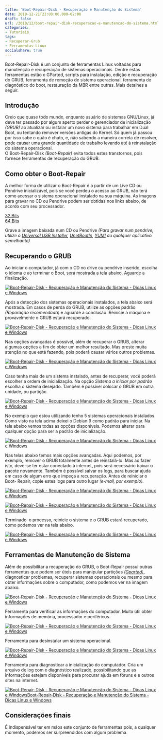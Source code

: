 ```yaml
---
title: 'Boot-Repair-Disk - Recuperação e Manutenção do Sistema'
date: 2018-12-21T23:00:00.000-02:00
draft: false
url: /2018/12/boot-repair-disk-recuperacao-e-manutencao-do-sistema.html
categories:
- Tutoriais
tags: 
- Recuperar-Grub
- Ferramentas-Linux
socialshare: true
---
```


Boot-Repair-Disk é um conjunto de ferramentas Linux voltadas para manutenção e recuperação de sistemas operacionais. Dentre estas ferramentas estão o GParted, scripts para instalação, edição e recuperação do GRUB, ferramenta de remoção de sistema operacional, ferramenta de diagnóstico do boot, restauração da MBR entre outras. Mais detalhes a seguir.

<!--more-->
  

## Introdução

Creio que quase todo mundo, enquanto usuário de sistemas GNU/Linux, já deve ter passado por algum aperto perder o gerenciador de inicialização _(GRUB)_ ao atualizar ou instalar um novo sistema para trabalhar em Dual Boot, ou tentando remover versões antigas do Kernel. Só quem já passou por isso sabe o quão é chato, e, não sabendo a maneira correta de resolver, pode causar uma grande quantidade de trabalho levando até à reinstalação do sistema operacional.  
O Boot-Repair-Disk _(Boot-Repair)_ evita todos estes transtornos, pois fornece ferramentas de recuperação do GRUB.

  

## Como obter o Boot-Repair

A melhor forma de utilizar o Boot-Repair é a partir de um Live CD ou Pendrive inicializável, pois se você perdeu o acesso ao GRUB, não terá como acessar o sistema operacional instalado na sua máquina. As imagens para gravar no CD ou Pendrive podem ser obtidas nos links abaixo, de acordo com seu processador.  
  
[32 Bits](https://sourceforge.net/projects/boot-repair-cd/files/boot-repair-disk-32bit.iso/download)  
[64 Bits](https://sourceforge.net/projects/boot-repair-cd/files/boot-repair-disk-64bit.iso/download)  
  
Grave a imagem baixada num CD ou Pendrive _(Para gravar num pendrive, utilize o [Universal USB Installer](https://www.pendrivelinux.com/universal-usb-installer-easy-as-1-2-3/), [UnetBootIn](https://unetbootin.github.io/), [YUMI](https://info.wsouza.com.br/2015/01/criar-um-pendrive-multiboot-linux.html) ou qualquer aplicativo semelhante)_

  

## Recuperando o GRUB

Ao iniciar o computador, já com o CD no drive ou pendrive inserido, escolha o idioma e ao terminar o Boot, será mostrada a tela abaixo. Aguarde a finalização.  
  

[![Boot-Repair-Disk - Recuperação e Manutenção do Sistema - Dicas Linux e Windows](https://1.bp.blogspot.com/-6Rb9xCaowqw/XBw-VPK5r7I/AAAAAAAAJ40/QPHrSr40jTsyQH9OUwFKhjFH0CDJenC1QCLcBGAs/s1600/01.png "Boot-Repair-Disk - Recuperação e Manutenção do Sistema - Dicas Linux e Windows")](https://1.bp.blogspot.com/-6Rb9xCaowqw/XBw-VPK5r7I/AAAAAAAAJ40/QPHrSr40jTsyQH9OUwFKhjFH0CDJenC1QCLcBGAs/s1600/01.png)

  
Após a detecção dos sistemas operacionais instalados, a tela abaixo será mostrada. Em casos de perda do GRUB, utilize as opções padrão _(Reparação recomendada)_ e aguarde a conclusão. Reinicie a máquina e provavelmente o GRUB estará recuperado.  
  

[![Boot-Repair-Disk - Recuperação e Manutenção do Sistema - Dicas Linux e Windows](https://1.bp.blogspot.com/-BCGU-FYl5RI/XBw-VAVSFsI/AAAAAAAAJ4s/UdJlF4DjVPsagPQhOXWcXLqu0crTeAAvQCLcBGAs/s1600/02.png "Boot-Repair-Disk - Recuperação e Manutenção do Sistema - Dicas Linux e Windows")](https://1.bp.blogspot.com/-BCGU-FYl5RI/XBw-VAVSFsI/AAAAAAAAJ4s/UdJlF4DjVPsagPQhOXWcXLqu0crTeAAvQCLcBGAs/s1600/02.png)

  
Nas opções avançadas é possível, além de recuperar o GRUB, alterar algumas opções a fim de obter um melhor resultado. Mas preste muita atenção no que está fazendo, pois poderá causar vários outros problemas.  
  

[![Boot-Repair-Disk - Recuperação e Manutenção do Sistema - Dicas Linux e Windows](https://3.bp.blogspot.com/-sRmkMZg_MP4/XBw-VA6WOcI/AAAAAAAAJ4w/S7US6vTibHAy8pvGr-DNlIOZoG_DqBLwgCLcBGAs/s1600/03.png "Boot-Repair-Disk - Recuperação e Manutenção do Sistema - Dicas Linux e WindowsBoot-Repair-Disk - Recuperação e Manutenção do Sistema - Dicas Linux e Windows")](https://3.bp.blogspot.com/-sRmkMZg_MP4/XBw-VA6WOcI/AAAAAAAAJ4w/S7US6vTibHAy8pvGr-DNlIOZoG_DqBLwgCLcBGAs/s1600/03.png)

  
Caso tenha mais de um sistema instalado, antes de recuperar, você poderá escolher a ordem de inicialização. Na opção _Sistema a iniciar por padrão_ escolha o sistema desejado. Também é possível colocar o GRUB em outra unidade, ou partição.  
  

[![Boot-Repair-Disk - Recuperação e Manutenção do Sistema - Dicas Linux e Windows](https://3.bp.blogspot.com/-nR1sLr4GFUY/XBw-VpzrDpI/AAAAAAAAJ44/HJHewpMv1Q0XkWHUUn-vTE9BNlFNKsWSwCLcBGAs/s1600/04.png "Boot-Repair-Disk - Recuperação e Manutenção do Sistema - Dicas Linux e Windows")](https://3.bp.blogspot.com/-nR1sLr4GFUY/XBw-VpzrDpI/AAAAAAAAJ44/HJHewpMv1Q0XkWHUUn-vTE9BNlFNKsWSwCLcBGAs/s1600/04.png)

  
No exemplo que estou utilizando tenho 5 sistemas operacionais instalados. Como visto na tela acima deixei o Debian 9 como padrão para iniciar. Na tela abaixo vemos todas as opções disponíveis. Podemos alterar para qualquer opção para ser a padrão de inicialização.  
  

[![Boot-Repair-Disk - Recuperação e Manutenção do Sistema - Dicas Linux e Windows](https://1.bp.blogspot.com/-e2Jjo2eTeIo/XBw-VzzSMWI/AAAAAAAAJ5A/AIbFMLmSxN4nDw7qQrsYwo7TL_8mfXmZQCLcBGAs/s1600/05.png "Boot-Repair-Disk - Recuperação e Manutenção do Sistema - Dicas Linux e Windows")](https://1.bp.blogspot.com/-e2Jjo2eTeIo/XBw-VzzSMWI/AAAAAAAAJ5A/AIbFMLmSxN4nDw7qQrsYwo7TL_8mfXmZQCLcBGAs/s1600/05.png)

  
Nas telas abaixo temos mais opções avançadas. Aqui podemos, por exemplo, remover o GRUB totalmente antes de reinstalá-lo. Mas ao fazer isto, deve-se ter estar conectado à internet, pois será necessário baixar o pacote novamente. Também é possível salvar os logs, para buscar ajuda em caso de algum erro que impeça a recuperação. Antes de reiniciar o Boot- Repair, copie estes logs para outro lugar _(e-mail, por exemplo)._  
  

[![Boot-Repair-Disk - Recuperação e Manutenção do Sistema - Dicas Linux e Windows](https://4.bp.blogspot.com/-vLjGUEd1fsM/XBw-V-Di4LI/AAAAAAAAJ48/uR6zSvYG49QUCZEpt7sVFReOhmq78peYgCLcBGAs/s1600/06.png "Boot-Repair-Disk - Recuperação e Manutenção do Sistema - Dicas Linux e Windows")](https://4.bp.blogspot.com/-vLjGUEd1fsM/XBw-V-Di4LI/AAAAAAAAJ48/uR6zSvYG49QUCZEpt7sVFReOhmq78peYgCLcBGAs/s1600/06.png)

  

[![Boot-Repair-Disk - Recuperação e Manutenção do Sistema - Dicas Linux e Windows](https://1.bp.blogspot.com/-wVDSXVcuSI4/XBw-WOowu2I/AAAAAAAAJ5E/w9APj50lLZ0Sjhj0q1UjIyY_1172OD0_wCLcBGAs/s1600/07.png "Boot-Repair-Disk - Recuperação e Manutenção do Sistema - Dicas Linux e Windows")](https://1.bp.blogspot.com/-wVDSXVcuSI4/XBw-WOowu2I/AAAAAAAAJ5E/w9APj50lLZ0Sjhj0q1UjIyY_1172OD0_wCLcBGAs/s1600/07.png)

  
Terminado  o processo, reinicie o sistema e o GRUB estará recuperado, como podemos ver na tela abaixo.  
  

[![Boot-Repair-Disk - Recuperação e Manutenção do Sistema - Dicas Linux e Windows](https://3.bp.blogspot.com/-9U-9glaQ_4g/XBw-WeKOnjI/AAAAAAAAJ5I/iGeNIlxt9wcliqZG-2oANK-L13hzZ1X_wCLcBGAs/s1600/09.png "Boot-Repair-Disk - Recuperação e Manutenção do Sistema - Dicas Linux e WindowsBoot-Repair-Disk - Recuperação e Manutenção do Sistema - Dicas Linux e Windows")](https://3.bp.blogspot.com/-9U-9glaQ_4g/XBw-WeKOnjI/AAAAAAAAJ5I/iGeNIlxt9wcliqZG-2oANK-L13hzZ1X_wCLcBGAs/s1600/09.png)

  

## Ferramentas de Manutenção de Sistema

Além de possibilitar a recuperação do GRUB, o Boot-Repair possui outras ferramentas que podem ser úteis para manipular partições [_(Gparted)_](https://info.wsouza.com.br/2018/07/ferramentas-linux-2-gparted-particionador-grafico.html), diagnosticar problemas, recuperar sistemas operacionais ou mesmo para obter informações sobre o computador, como podemos ver na imagem abaixo.  
  

[![Boot-Repair-Disk - Recuperação e Manutenção do Sistema - Dicas Linux e Windows](https://4.bp.blogspot.com/-6Ame7eg4WLE/XB2AboPthuI/AAAAAAAAJ6M/TOzUcmg88sQPO4AJwuaI2liFpYLXVnsSgCLcBGAs/s1600/10.png "Boot-Repair-Disk - Recuperação e Manutenção do Sistema - Dicas Linux e Windows")](https://4.bp.blogspot.com/-6Ame7eg4WLE/XB2AboPthuI/AAAAAAAAJ6M/TOzUcmg88sQPO4AJwuaI2liFpYLXVnsSgCLcBGAs/s1600/10.png)

  
Ferramenta para verificar as informações do computador. Muito útil obter informações de memória, processador e periféricos.  
  

[![Boot-Repair-Disk - Recuperação e Manutenção do Sistema - Dicas Linux e Windows](https://3.bp.blogspot.com/-AafkxJJAbuQ/XB2AbXOmOQI/AAAAAAAAJ6I/b2PpBYok57A3qqpV7bsNYheQqh7_ehb1gCLcBGAs/s1600/11.png "Boot-Repair-Disk - Recuperação e Manutenção do Sistema - Dicas Linux e Windows")](https://3.bp.blogspot.com/-AafkxJJAbuQ/XB2AbXOmOQI/AAAAAAAAJ6I/b2PpBYok57A3qqpV7bsNYheQqh7_ehb1gCLcBGAs/s1600/11.png)

  
Ferramenta para desinstalar um sistema operacional.  
  

[![Boot-Repair-Disk - Recuperação e Manutenção do Sistema - Dicas Linux e Windows](https://4.bp.blogspot.com/-cDLBO5opM80/XB2AbJpw26I/AAAAAAAAJ6E/_pALhzC5QdINnlR6xhOv6o_P-jjAkYcuQCLcBGAs/s1600/12.png "Boot-Repair-Disk - Recuperação e Manutenção do Sistema - Dicas Linux e Windows")](https://4.bp.blogspot.com/-cDLBO5opM80/XB2AbJpw26I/AAAAAAAAJ6E/_pALhzC5QdINnlR6xhOv6o_P-jjAkYcuQCLcBGAs/s1600/12.png)

  
Ferramenta para diagnosticar a inicialização do computador. Cria um arquivo de log com o diagnóstico realizado, possibilitando que as informações estejam disponíveis para procurar ajuda em fóruns e e outros sites na internet.  
  

[![Boot-Repair-Disk - Recuperação e Manutenção do Sistema - Dicas Linux e WindowsBoot-Repair-Disk - Recuperação e Manutenção do Sistema - Dicas Linux e Windows](https://4.bp.blogspot.com/-MEEotfHUjyY/XBw-Xd7DfQI/AAAAAAAAJ5c/5qWsl_nAl9Q033rdEly0xtPwcq_SmbgpACLcBGAs/s1600/13.png "Boot-Repair-Disk - Recuperação e Manutenção do Sistema - Dicas Linux e WindowsBoot-Repair-Disk - Recuperação e Manutenção do Sistema - Dicas Linux e Windows")](https://4.bp.blogspot.com/-MEEotfHUjyY/XBw-Xd7DfQI/AAAAAAAAJ5c/5qWsl_nAl9Q033rdEly0xtPwcq_SmbgpACLcBGAs/s1600/13.png)

  

## Considerações finais

É indispensável ter em mãos este conjunto de ferramentas pois, a qualquer momento, podemos ser surpreendidos com algum problema.

